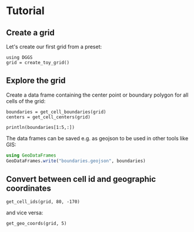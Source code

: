 # Tutorial

## Create a grid

Let's create our first grid from a preset:

```@example 1
using DGGS
grid = create_toy_grid()
```

## Explore the grid

Create a data frame containing the center point or boundary polygon for all cells of the grid:

```@example 1
boundaries = get_cell_boundaries(grid)
centers = get_cell_centers(grid)

println(boundaries[1:5,:])
```

The data frames can be saved e.g. as geojson to be used in other tools like GIS:

```julia
using GeoDataFrames
GeoDataFrames.write("boundaries.geojson", boundaries)
```

## Convert between cell id and geographic coordinates

```@example 1
get_cell_ids(grid, 80, -170)
```

and vice versa:

```@example 1
get_geo_coords(grid, 5)
```